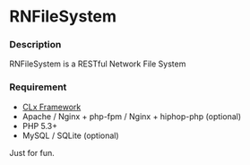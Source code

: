 RNFileSystem
============

### Description

RNFileSystem is a RESTful Network File System

### Requirement

* [CLx Framework](https://github.com/ScarWu/CLx)
* Apache / Nginx + php-fpm / Nginx + hiphop-php (optional)
* PHP 5.3+
* MySQL / SQLite (optional)

Just for fun.